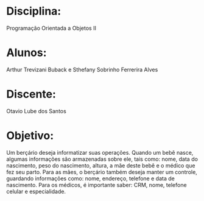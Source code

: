 # Disciplina:
Programação Orientada a Objetos II

# Alunos:
Arthur Trevizani Buback e Sthefany Sobrinho Ferrerira Alves

# Discente:
Otavio Lube dos Santos

# Objetivo:
Um berçário deseja informatizar suas operações. Quando um bebê nasce, algumas informações são armazenadas sobre ele, tais como: nome, data do nascimento, peso do nascimento, altura, a mãe deste bebê e o médico que fez seu parto. Para as mães, o berçário também deseja manter um controle, guardando informações como: nome, endereço, telefone e data de nascimento. Para os médicos, é importante saber: CRM, nome, telefone celular e especialidade.
